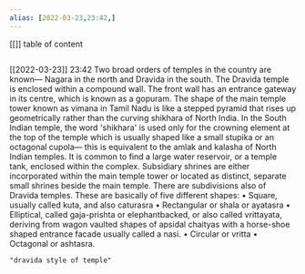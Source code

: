 ```yaml
---
alias: [2022-03-23,23:42,]
---
```

[[]]
table of content
```toc
```

[[2022-03-23]] 23:42
Two broad orders of temples in the country are known— Nagara in the north and Dravida in the south.
The Dravida temple is enclosed within a compound wall.
The front wall has an entrance gateway in its centre, which is known as a gopuram.
The shape of the main temple tower known as vimana in Tamil Nadu is like a stepped pyramid that rises up geometrically rather than the curving shikhara of 
North India.
In the South Indian temple, the word 'shikhara' is used only for the crowning element at the top of the temple which is usually shaped like a small stupika or an octagonal cupola—
this is equivalent to the amlak and kalasha of North Indian temples.
It is common to find a large water reservoir, or a temple tank, enclosed within the complex.
Subsidiary shrines are either incorporated within the main temple tower or located as distinct, separate small shrines beside the main temple.
There are subdivisions also of Dravida temples. These are basically of five different shapes:
• Square, usually called kuta, and also caturasra
• Rectangular or shala or ayatasra
• Elliptical, called gaja-prishta or elephantbacked, or also called vrittayata, deriving from wagon vaulted shapes of apsidal chaityas with a horse-shoe shaped entrance facade usually called a nasi.
• Circular or vritta
• Octagonal or ashtasra.
```query
"dravida style of temple"
```